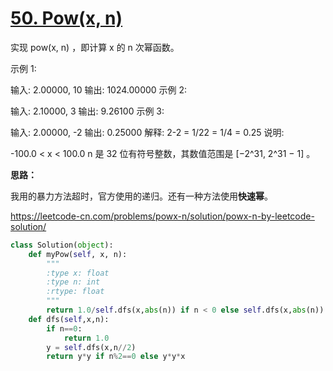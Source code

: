 # [50. Pow(x, n)](https://leetcode-cn.com/problems/powx-n/)

实现 pow(x, n) ，即计算 x 的 n 次幂函数。

示例 1:

输入: 2.00000, 10
输出: 1024.00000
示例 2:

输入: 2.10000, 3
输出: 9.26100
示例 3:

输入: 2.00000, -2
输出: 0.25000
解释: 2-2 = 1/22 = 1/4 = 0.25
说明:

-100.0 < x < 100.0
n 是 32 位有符号整数，其数值范围是 [−2^31, 2^31 − 1] 。

**思路：**

我用的暴力方法超时，官方使用的递归。还有一种方法使用**快速幂**。

<https://leetcode-cn.com/problems/powx-n/solution/powx-n-by-leetcode-solution/>

```python
class Solution(object):
    def myPow(self, x, n):
        """
        :type x: float
        :type n: int
        :rtype: float
        """
        return 1.0/self.dfs(x,abs(n)) if n < 0 else self.dfs(x,abs(n))
    def dfs(self,x,n):
        if n==0:
            return 1.0
        y = self.dfs(x,n//2)
        return y*y if n%2==0 else y*y*x
```

